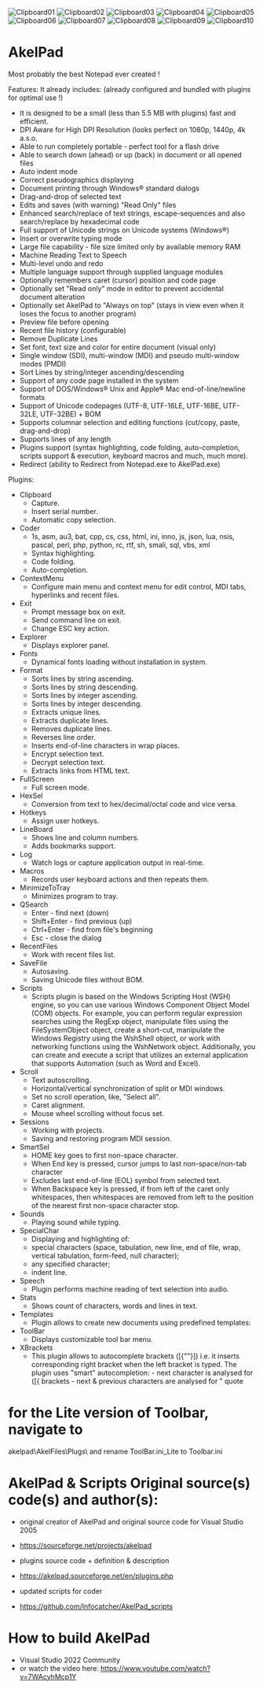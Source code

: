 ![Clipboard01](https://user-images.githubusercontent.com/122004809/211796075-ab979206-621d-430e-ac61-1feceb38dddd.jpg)
![Clipboard02](https://user-images.githubusercontent.com/122004809/211796078-3af9d667-badb-4daa-844f-18deabcc65e4.jpg)
![Clipboard03](https://user-images.githubusercontent.com/122004809/211796085-897eebb7-392f-43e3-a070-f3719421699b.jpg)
![Clipboard04](https://user-images.githubusercontent.com/122004809/211796091-c99196a4-45ba-4747-ad49-09b44d118948.jpg)
![Clipboard05](https://user-images.githubusercontent.com/122004809/211796095-52211209-106b-4cda-b5b2-d9039d93664b.jpg)
![Clipboard06](https://user-images.githubusercontent.com/122004809/211796100-a87004b3-8bfa-4bf0-a354-3914818827db.jpg)
![Clipboard07](https://user-images.githubusercontent.com/122004809/211796105-e14eaaf2-dc23-4498-9f59-eddeffd5a86a.jpg)
![Clipboard08](https://user-images.githubusercontent.com/122004809/211796108-d506db0a-a25a-4a92-8d9f-39bad5256b22.jpg)
![Clipboard09](https://user-images.githubusercontent.com/122004809/211796111-b5c537dc-aca7-4f04-8988-14d43fbdf956.jpg)
![Clipboard10](https://user-images.githubusercontent.com/122004809/211796117-6192c102-51a5-42d1-8c56-80d57b8a1f0d.jpg)


# AkelPad
Most probably the best Notepad ever created !


Features: It already includes: (already configured and bundled with plugins for optimal use !)

* It is designed to be a small (less than 5.5 MB with plugins) fast and efficient.
* DPI Aware for High DPI Resolution (looks perfect on 1080p, 1440p, 4k a.s.o.
* Able to run completely portable - perfect tool for a flash drive
* Able to search down (ahead) or up (back) in document or all opened files
* Auto indent mode
* Correct pseudographics displaying
* Document printing through Windows® standard dialogs
* Drag-and-drop of selected text
* Edits and saves (with warning) "Read Only" files
* Enhanced search/replace of text strings, escape-sequences and also search/replace by hexadecimal code
* Full support of Unicode strings on Unicode systems (Windows®)
* Insert or overwrite typing mode
* Large file capability - file size limited only by available memory RAM
* Machine Reading Text to Speech
* Multi-level undo and redo
* Multiple language support through supplied language modules
* Optionally remembers caret (cursor) position and code page
* Optionally set "Read only" mode in editor to prevent accidental document alteration
* Optionally set AkelPad to "Always on top" (stays in view even when it loses the focus to another program)
* Preview file before opening
* Recent file history (configurable)
* Remove Duplicate Lines
* Set font, text size and color for entire document (visual only)
* Single window (SDI), multi-window (MDI) and pseudo multi-window modes (PMDI)
* Sort Lines by string/integer ascending/descending
* Support of any code page installed in the system
* Support of DOS/Windows® Unix and Apple® Mac end-of-line/newline formats
* Support of Unicode codepages (UTF-8, UTF-16LE, UTF-16BE, UTF-32LE, UTF-32BE) + BOM
* Supports columnar selection and editing functions (cut/copy, paste, drag-and-drop)
* Supports lines of any length
* Plugins support (syntax highlighting, code folding, auto-completion, scripts support & execution, keyboard macros and much, much more).
* Redirect (ability to Redirect from Notepad.exe to AkelPad.exe)

Plugins:

* Clipboard
  - Capture.
  - Insert serial number.
  - Automatic copy selection.
* Coder
  - 1s, asm, au3, bat, cpp, cs, css, html, ini, inno, js, json, lua, nsis, pascal, perl, php, python, rc, rtf, sh, smali, sql, vbs, xml
  - Syntax highlighting.
  - Code folding.
  - Auto-completion.
* ContextMenu
  - Configure main menu and context menu for edit control, MDI tabs, hyperlinks and recent files.
* Exit
  - Prompt message box on exit.
  - Send command line on exit.
  - Change ESC key action.
* Explorer
  - Displays explorer panel.
* Fonts
  - Dynamical fonts loading without installation in system.
* Format
  - Sorts lines by string ascending.
  - Sorts lines by string descending.
  - Sorts lines by integer ascending.
  - Sorts lines by integer descending.
  - Extracts unique lines.
  - Extracts duplicate lines.
  - Removes duplicate lines.
  - Reverses line order.
  - Inserts end-of-line characters in wrap places.
  - Encrypt selection text.
  - Decrypt selection text.
  - Extracts links from HTML text.
* FullScreen
  - Full screen mode.
* HexSel
  - Conversion from text to hex/decimal/octal code and vice versa.
* Hotkeys
  - Assign user hotkeys.
* LineBoard
  - Shows line and column numbers.
  - Adds bookmarks support.
* Log
  - Watch logs or capture application output in real-time.
* Macros
  - Records user keyboard actions and then repeats them.
* MinimizeToTray
  - Minimizes program to tray.
* QSearch
  - Enter - find next (down)
  - Shift+Enter - find previous (up)
  - Ctrl+Enter - find from file's beginning
  - Esc - close the dialog
* RecentFiles
  - Work with recent files list.
* SaveFile
  - Autosaving.
  - Saving Unicode files without BOM.
* Scripts
  - Scripts plugin is based on the Windows Scripting Host (WSH) engine, so you can use various Windows Component Object Model (COM) objects. For example, you can perform regular expression searches using the RegExp object, manipulate files using the FileSystemObject object, create a short-cut, manipulate the Windows Registry using the WshShell object, or work with networking functions using the WshNetwork object. Additionally, you can create and execute a script that utilizes an external application that supports Automation (such as Word and Excel).
* Scroll
  - Text autoscrolling.
  - Horizontal/vertical synchronization of split or MDI windows.
  - Set no scroll operation, like, "Select all".
  - Caret alignment.
  - Mouse wheel scrolling without focus set.
* Sessions
  - Working with projects.
  - Saving and restoring program MDI session.
* SmartSel
  - HOME key goes to first non-space character.
  - When End key is pressed, cursor jumps to last non-space/non-tab character
  - Excludes last end-of-line (EOL) symbol from selected text.
  - When Backspace key is pressed, if from left of the caret only whitespaces, then whitespaces are removed from left to the position of the nearest first non-space character stop.
* Sounds
  - Playing sound while typing.
* SpecialChar
  - Displaying and highlighting of:
  - special characters (space, tabulation, new line, end of file, wrap, vertical tabulation, form-feed, null character);
  - any specified character;
  - indent line.
* Speech
  - Plugin performs machine reading of text selection into audio.
* Stats
  - Shows count of characters, words and lines in text.
* Templates
  - Plugin allows to create new documents using predefined templates:
* ToolBar
  - Displays customizable tool bar menu.
* XBrackets
  - This plugin allows to autocomplete brackets ([{""}]) i.e. it inserts corresponding right bracket when the left bracket is typed. The plugin uses "smart" autocompletion: - next character is analysed for ([{ brackets - next & previous characters are analysed for " quote

# for the Lite version of Toolbar, navigate to
akelpad\AkelFiles\Plugs\ and rename ToolBar.ini_Lite to Toolbar.ini


# AkelPad & Scripts Original source(s) code(s) and author(s):
  * original creator of AkelPad and original source code for Visual Studio 2005
  - https://sourceforge.net/projects/akelpad
  * plugins source code + definition & description
  - https://akelpad.sourceforge.net/en/plugins.php
  * updated scripts for coder
  - https://github.com/Infocatcher/AkelPad_scripts

# How to build AkelPad
* Visual Studio 2022 Community
* or watch the video here: https://www.youtube.com/watch?v=7WAcyhMcp1Y
